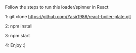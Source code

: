 Follow the steps to run this loader/spinner in React

1: git clone https://github.com/Yasir1986/react-boiler-plate.git

2: npm install

3: npm start

4: Enjoy :)
